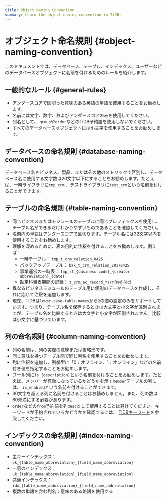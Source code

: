 ```yaml
---
title: Object Naming Convention
summary: Learn the object naming convention in TiDB.
---
```


# オブジェクト命名規則 {#object-naming-convention}

このドキュメントでは、データベース、テーブル、インデックス、ユーザーなどのデータベースオブジェクトに名前を付けるためのルールを紹介します。

## 一般的なルール {#general-rules}

-   アンダースコアで区切った意味のある英語の単語を使用することをお勧めします。
-   名前には文字、数字、およびアンダースコアのみを使用してください。
-   列名として、 `group`や`order`などのTiDB予約語を使用しないでください。
-   すべてのデータベースオブジェクトには小文字を使用することをお勧めします。

## データベースの命名規則 {#database-naming-convention}

データベース名をビジネス、製品、またはその他のメトリックで区別し、データベース名に使用する文字数は20文字以下にすることをお勧めします。たとえば、一時ライブラリに`tmp_crm` 、テストライブラリに`test_crm`という名前を付けることができます。

## テーブルの命名規則 {#table-naming-convention}

-   同じビジネスまたはモジュールのテーブルに同じプレフィックスを使用し、テーブル名ができるだけわかりやすいものであることを確認してください。
-   名前内の単語はアンダースコアで区切ります。テーブル名には32文字以内を使用することをお勧めします。
-   理解を深めるために、表の目的に注釈を付けることをお勧めします。例えば：
    -   一時テーブル： `tmp_t_crm_relation_0425`
    -   バックアップテーブル： `bak_t_crm_relation_20170425`
    -   事業運営の一時表： `tmp_st_{business code}_{creator abbreviation}_{date}`
    -   勘定科目表期間の記録： `t_crm_ec_record_YYYY{MM}{dd}`
-   異なるビジネスモジュールのテーブル用に個別のデータベースを作成し、それに応じて注釈を追加します。
-   現在、TiDBは`lower-case-table-names`から`2`の値の設定のみをサポートしています。つまり、テーブル名を保存するときは大文字と小文字が区別されますが、テーブル名を比較するときは大文字と小文字が区別されません。比較は小文字に基づいています。

## 列の命名規則 {#column-naming-convention}

-   列の名前は、列の実際の意味または省略形です。
-   同じ意味を持つテーブル間で同じ列名を使用することをお勧めします。
-   列に注釈を追加し、列挙型に「0：オフライン、1：オンライン」などの名前付き値を指定することをお勧めします。
-   ブール列に`is_{description}`という名前を付けることをお勧めします。たとえば、メンバーが有効になっているかどうかを示す`member`テーブルの列には、 `is_enabled`という名前を付けることができます。
-   30文字を超える列に名前を付けることはお勧めしません。また、列の数は60未満にする必要があります。
-   `order`などの`from`予約語を列`desc`として使用することは避けてください。キーワードが予約されているかどうかを確認するには、 [TiDBキーワード](/keywords.md)を参照してください。

## インデックスの命名規則 {#index-naming-convention}

-   主キーインデックス： `pk_{table_name_abbreviation}_{field_name_abbreviation}`
-   一意のインデックス： `uk_{table_name_abbreviation}_{field_name_abbreviation}`
-   共通インデックス： `idx_{table_name_abbreviation}_{field_name_abbreviation}`
-   複数の単語を含む列名：意味のある略語を使用する
